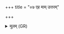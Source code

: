 +++
title = "०७ एह माम् उत्तरम्"

+++
<details><summary>मूलम् (GR)</summary>

एह माम् उत्तरं कृधि  
सहस्व पृतनायतः ।  
व्य् अस्मत् कृत्या  
व्य् अस्मच् छपथाꣳ अज ॥
</details>